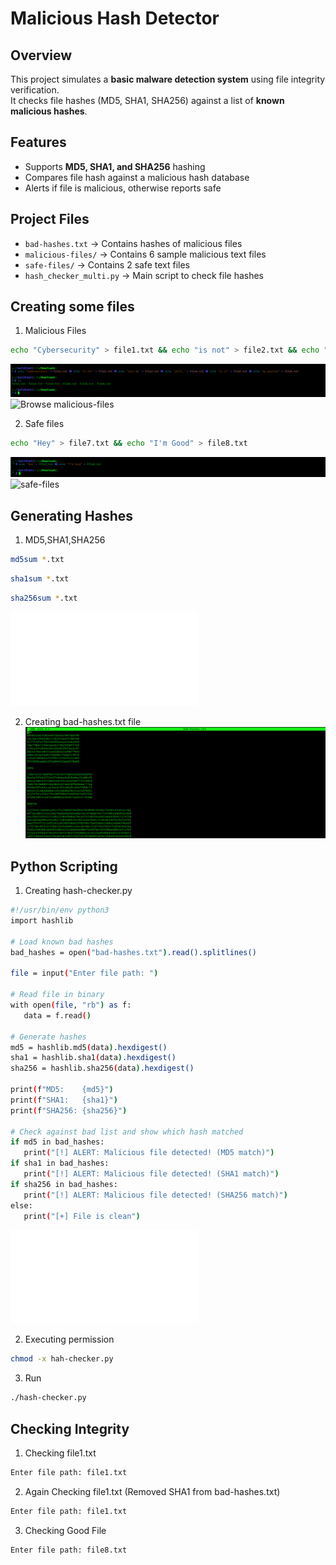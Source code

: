# Malicious Hash Detector

## Overview
This project simulates a **basic malware detection system** using file integrity verification.  
It checks file hashes (MD5, SHA1, SHA256) against a list of **known malicious hashes**.

## Features
- Supports **MD5, SHA1, and SHA256** hashing
- Compares file hash against a malicious hash database
- Alerts if file is malicious, otherwise reports safe

## Project Files
- `bad-hashes.txt` → Contains hashes of malicious files
- `malicious-files/` → Contains 6 sample malicious text files
- `safe-files/` → Contains 2 safe text files
- `hash_checker_multi.py` → Main script to check file hashes

## Creating some files
1. Malicious Files
```bash
echo "Cybersecurity" > file1.txt && echo "is not" > file2.txt && echo "just my" > file3.txt && echo "skill," > file4.txt && echo "it is" > file5.txt && echo "my passion" > file6.txt
 ```
![1-creating files.png](Screenshots/1-creating%20files.png)
![Browse malicious-files](/malicious-files)

2. Safe files
```bash
echo "Hey" > file7.txt && echo "I'm Good" > file8.txt
 ```
![2-creating good filees.png](Screenshots/2-creating%20good%20filees.png)
![safe-files](File%20Integrity%20Monitor/safe-files)

## Generating Hashes
 1. MD5,SHA1,SHA256
```bash
md5sum *.txt
```
```bash
sha1sum *.txt
```
```bash
sha256sum *.txt 
```
![bad hashes.png](File%20Integrity%20Monitor/bad-hashes.txt)

2. Creating bad-hashes.txt file
![3 bad hashes.png](Screenshots/3%20bad%20hashes.png)

## Python Scripting
1. Creating hash-checker.py
 ```bash
#!/usr/bin/env python3
import hashlib

# Load known bad hashes
bad_hashes = open("bad-hashes.txt").read().splitlines()

file = input("Enter file path: ")

# Read file in binary
with open(file, "rb") as f:
    data = f.read()

# Generate hashes
md5 = hashlib.md5(data).hexdigest()
sha1 = hashlib.sha1(data).hexdigest()
sha256 = hashlib.sha256(data).hexdigest()

print(f"MD5:    {md5}")
print(f"SHA1:   {sha1}")
print(f"SHA256: {sha256}")

# Check against bad list and show which hash matched
if md5 in bad_hashes:
    print("[!] ALERT: Malicious file detected! (MD5 match)")
if sha1 in bad_hashes:
    print("[!] ALERT: Malicious file detected! (SHA1 match)")
if sha256 in bad_hashes:
    print("[!] ALERT: Malicious file detected! (SHA256 match)")
else:
    print("[+] File is clean")
   ```
![hash-checker.py](File%20Integrity%20Monitor/hash-checker.py)

2. Executing permission
 ```bash
chmod -x hah-checker.py
 ```

3. Run
 ```bash
./hash-checker.py
 ```
## Checking Integrity
1. Checking file1.txt
 ```bash
Enter file path: file1.txt
 ```

2. Again Checking file1.txt (Removed SHA1 from bad-hashes.txt)
  ```bash
Enter file path: file1.txt
  ```

 3. Checking Good File
  ```bash
Enter file path: file8.txt
  ```

